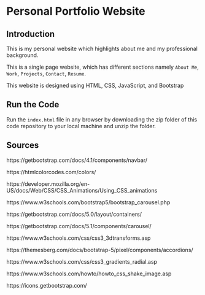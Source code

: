 # Personal Portfolio Website

## Introduction

<p>This is my personal website which highlights about me and my professional background. </p>

This is a single page website, which has different sections namely ```About Me```, ```Work```, ```Projects```, ```Contact```, ```Resume```.

<p>This website is designed using HTML, CSS, JavaScript, and Bootstrap</p>


## Run the Code

Run the ```index.html``` file in any browser by downloading the zip folder of this code repository to your local machine and unzip the folder.

## Sources 
<p>https://getbootstrap.com/docs/4.1/components/navbar/</p>
<p>https://htmlcolorcodes.com/colors/</p>
<p>https://developer.mozilla.org/en-US/docs/Web/CSS/CSS_Animations/Using_CSS_animations</p>
<p>https://www.w3schools.com/bootstrap5/bootstrap_carousel.php</p>
<p>https://getbootstrap.com/docs/5.0/layout/containers/</p>
<p>https://getbootstrap.com/docs/5.1/components/carousel/</p>
<p>https://www.w3schools.com/css/css3_3dtransforms.asp</p>
<p>https://themesberg.com/docs/bootstrap-5/pixel/components/accordions/</p>
<p>https://www.w3schools.com/css/css3_gradients_radial.asp</p>
<p>https://www.w3schools.com/howto/howto_css_shake_image.asp</p>
<p>https://icons.getbootstrap.com/</p>



